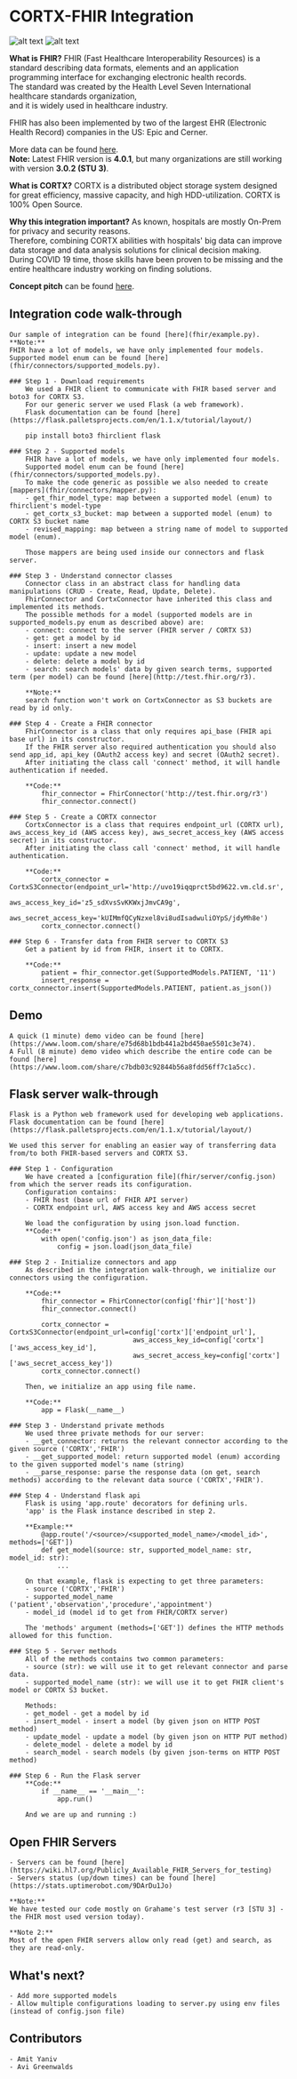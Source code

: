 # CORTX-FHIR Integration

![alt text](https://hl7.org/FHIR/assets/images/fhir-logo-www.png)
![alt text](https://www.seagate.com/www-content/product-content/storage/object-storage-software/_shared/images/enterprise-cortex-pdp-row1-content-image.png)

**What is FHIR?**
FHIR (Fast Healthcare Interoperability Resources) is a standard describing data formats, elements and an application programming interface for exchanging electronic health records.\
The standard was created by the Health Level Seven International healthcare standards organization,\
and it is widely used in healthcare industry.

FHIR has also been implemented by two of the largest EHR (Electronic Health Record) companies in the US: Epic and Cerner.

More data can be found [here](https://www.hl7.org/fhir/).\
**Note:** Latest FHIR version is **4.0.1**, but many organizations are still working with version **3.0.2 (STU 3)**.

**What is CORTX?**
CORTX is a distributed object storage system designed for great efficiency, massive capacity, and high HDD-utilization. CORTX is 100% Open Source.

**Why this integration important?**
As known, hospitals are mostly On-Prem for privacy and security reasons.\
Therefore, combining CORTX abilities with hospitals' big data can improve data storage and data analysis solutions for clinical decision making.\
During COVID 19 time, those skills have been proven to be missing and the entire healthcare industry working on finding solutions.

**Concept pitch** can be found [here](https://www.loom.com/share/6b06558ddea14bca9518fe682af969d3).


## Integration code walk-through
    Our sample of integration can be found [here](fhir/example.py).
    **Note:**
    FHIR have a lot of models, we have only implemented four models.
    Supported model enum can be found [here](fhir/connectors/supported_models.py).

    ### Step 1 - Download requirements
        We used a FHIR client to communicate with FHIR based server and boto3 for CORTX S3.
        For our generic server we used Flask (a web framework).
        Flask documentation can be found [here](https://flask.palletsprojects.com/en/1.1.x/tutorial/layout/)

        pip install boto3 fhirclient flask

    ### Step 2 - Supported models
        FHIR have a lot of models, we have only implemented four models.
        Supported model enum can be found [here](fhir/connectors/supported_models.py).
        To make the code generic as possible we also needed to create [mappers](fhir/connectors/mapper.py):
        - get_fhir_model_type: map between a supported model (enum) to fhirclient's model-type
        - get_cortx_s3_bucket: map between a supported model (enum) to CORTX S3 bucket name
        - revised_mapping: map between a string name of model to supported model (enum).

        Those mappers are being used inside our connectors and flask server.

    ### Step 3 - Understand connector classes
        Connector class in an abstract class for handling data manipulations (CRUD - Create, Read, Update, Delete).
        FhirConnector and CortxConnector have inherited this class and implemented its methods.
        The possible methods for a model (supported models are in supported_models.py enum as described above) are:
        - connect: connect to the server (FHIR server / CORTX S3)
        - get: get a model by id
        - insert: insert a new model
        - update: update a new model
        - delete: delete a model by id
        - search: search models' data by given search terms, supported term (per model) can be found [here](http://test.fhir.org/r3).

        **Note:**
        search function won't work on CortxConnector as S3 buckets are read by id only.

    ### Step 4 - Create a FHIR connector
        FhirConnector is a class that only requires api_base (FHIR api base url) in its constructor.
        If the FHIR server also required authentication you should also send app_id, api_key (OAuth2 access key) and secret (OAuth2 secret).
        After initiating the class call 'connect' method, it will handle authentication if needed.

        **Code:**
            fhir_connector = FhirConnector('http://test.fhir.org/r3')
            fhir_connector.connect()

    ### Step 5 - Create a CORTX connector
        CortxConnector is a class that requires endpoint_url (CORTX url), aws_access_key_id (AWS access key), aws_secret_access_key (AWS access secret) in its constructor.
        After initiating the class call 'connect' method, it will handle authentication.

        **Code:**
            cortx_connector = CortxS3Connector(endpoint_url='http://uvo19iqqprct5bd9622.vm.cld.sr',
                                               aws_access_key_id='z5_sdXvsSvKKWxjJmvCA9g',
                                               aws_secret_access_key='kUIMmfQCyNzxel8vi8udIsadwuliOYpS/jdyMh8e')
            cortx_connector.connect()

    ### Step 6 - Transfer data from FHIR server to CORTX S3
        Get a patient by id from FHIR, insert it to CORTX.

        **Code:**
            patient = fhir_connector.get(SupportedModels.PATIENT, '11')
            insert_response = cortx_connector.insert(SupportedModels.PATIENT, patient.as_json())

## Demo
    A quick (1 minute) demo video can be found [here](https://www.loom.com/share/e75d68b1bdb441a2bd450ae5501c3e74).
    A Full (8 minute) demo video which describe the entire code can be found [here](https://www.loom.com/share/c7bdb03c92844b56a8fdd56ff7c1a5cc).

## Flask server walk-through
    Flask is a Python web framework used for developing web applications.
    Flask documentation can be found [here](https://flask.palletsprojects.com/en/1.1.x/tutorial/layout/)

    We used this server for enabling an easier way of transferring data from/to both FHIR-based servers and CORTX S3.

    ### Step 1 - Configuration
        We have created a [configuration file](fhir/server/config.json) from which the server reads its configuration.
        Configuration contains:
        - FHIR host (base url of FHIR API server)
        - CORTX endpoint url, AWS access key and AWS access secret

        We load the configuration by using json.load function.
        **Code:**
            with open('config.json') as json_data_file:
                config = json.load(json_data_file)

    ### Step 2 - Initialize connectors and app
        As described in the integration walk-through, we initialize our connectors using the configuration.

        **Code:**
            fhir_connector = FhirConnector(config['fhir']['host'])
            fhir_connector.connect()

            cortx_connector = CortxS3Connector(endpoint_url=config['cortx']['endpoint_url'],
                                   aws_access_key_id=config['cortx']['aws_access_key_id'],
                                   aws_secret_access_key=config['cortx']['aws_secret_access_key'])
            cortx_connector.connect()

        Then, we initialize an app using file name.

        **Code:**
            app = Flask(__name__)

    ### Step 3 - Understand private methods
        We used three private methods for our server:
        - __get_connector: returns the relevant connector according to the given source ('CORTX','FHIR')
        - __get_supported_model: return supported model (enum) according to the given supported model's name (string)
        - __parse_response: parse the response data (on get, search methods) according to the relevant data source ('CORTX','FHIR').

    ### Step 4 - Understand flask api
        Flask is using 'app.route' decorators for defining urls.
        'app' is the Flask instance described in step 2.

        **Example:**
            @app.route('/<source>/<supported_model_name>/<model_id>', methods=['GET'])
            def get_model(source: str, supported_model_name: str, model_id: str):
                ...

        On that example, flask is expecting to get three parameters:
        - source ('CORTX','FHIR')
        - supported_model_name ('patient','observation','procedure','appointment')
        - model_id (model id to get from FHIR/CORTX server)

        The 'methods' argument (methods=['GET']) defines the HTTP methods allowed for this function.

    ### Step 5 - Server methods
        All of the methods contains two common parameters:
        - source (str): we will use it to get relevant connector and parse data.
        - supported_model_name (str): we will use it to get FHIR client's model or CORTX S3 bucket.

        Methods:
        - get_model - get a model by id
        - insert_model - insert a model (by given json on HTTP POST method)
        - update_model - update a model (by given json on HTTP PUT method)
        - delete_model - delete a model by id
        - search_model - search models (by given json-terms on HTTP POST method)

    ### Step 6 - Run the Flask server
        **Code:**
            if __name__ == '__main__':
                app.run()

        And we are up and running :)

## Open FHIR Servers
    - Servers can be found [here](https://wiki.hl7.org/Publicly_Available_FHIR_Servers_for_testing)
    - Servers status (up/down times) can be found [here](https://stats.uptimerobot.com/9DArDu1Jo)

    **Note:**
    We have tested our code mostly on Grahame's test server (r3 [STU 3] - the FHIR most used version today).

    **Note 2:**
    Most of the open FHIR servers allow only read (get) and search, as they are read-only.

## What's next?
    - Add more supported models
    - Allow multiple configurations loading to server.py using env files (instead of config.json file)

## Contributors
    - Amit Yaniv
    - Avi Greenwalds